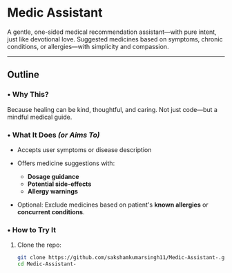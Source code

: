# Medic Assistant

A gentle, one-sided medical recommendation assistant—with pure intent, just like devotional love. Suggested medicines based on symptoms, chronic conditions, or allergies—with simplicity and compassion.

---

##  Outline

### • Why This?
Because healing can be kind, thoughtful, and caring. Not just code—but a mindful medical guide.

### • What It Does _(or Aims To)_
- Accepts user symptoms or disease description
- Offers medicine suggestions with:
  - **Dosage guidance**
  - **Potential side-effects**
  - **Allergy warnings**

- Optional: Exclude medicines based on patient's **known allergies** or **concurrent conditions**.

### • How to Try It
1. Clone the repo:
   ```bash
   git clone https://github.com/sakshamkumarsingh11/Medic-Assistant-.git
   cd Medic-Assistant-
